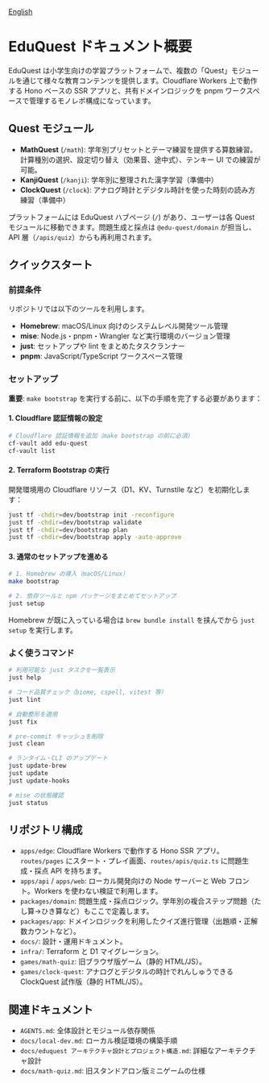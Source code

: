 [English](/docs/README.md)

# EduQuest ドキュメント概要

EduQuest は小学生向けの学習プラットフォームで、複数の「Quest」モジュールを通じて様々な教育コンテンツを提供します。Cloudflare Workers 上で動作する Hono ベースの SSR アプリと、共有ドメインロジックを pnpm ワークスペースで管理するモノレポ構成になっています。

## Quest モジュール

- **MathQuest** (`/math`): 学年別プリセットとテーマ練習を提供する算数練習。計算種別の選択、設定切り替え（効果音、途中式）、テンキー UI での練習が可能。
- **KanjiQuest** (`/kanji`): 学年別に整理された漢字学習（準備中）
- **ClockQuest** (`/clock`): アナログ時計とデジタル時計を使った時刻の読み方練習（準備中）

プラットフォームには EduQuest ハブページ (`/`) があり、ユーザーは各 Quest モジュールに移動できます。問題生成と採点は `@edu-quest/domain` が担当し、API 層（`/apis/quiz`）からも再利用されます。

## クイックスタート

### 前提条件

リポジトリでは以下のツールを利用します。

- **Homebrew**: macOS/Linux 向けのシステムレベル開発ツール管理
- **mise**: Node.js・pnpm・Wrangler など実行環境のバージョン管理
- **just**: セットアップや lint をまとめたタスクランナー
- **pnpm**: JavaScript/TypeScript ワークスペース管理

### セットアップ

**重要**: `make bootstrap` を実行する前に、以下の手順を完了する必要があります：

#### 1. Cloudflare 認証情報の設定

```bash
# Cloudflare 認証情報を追加（make bootstrap の前に必須）
cf-vault add edu-quest
cf-vault list
```

#### 2. Terraform Bootstrap の実行

開発環境用の Cloudflare リソース（D1、KV、Turnstile など）を初期化します：

```bash
just tf -chdir=dev/bootstrap init -reconfigure
just tf -chdir=dev/bootstrap validate
just tf -chdir=dev/bootstrap plan
just tf -chdir=dev/bootstrap apply -auto-approve
```

#### 3. 通常のセットアップを進める

```bash
# 1. Homebrew の導入（macOS/Linux）
make bootstrap

# 2. 依存ツールと npm パッケージをまとめてセットアップ
just setup
```

Homebrew が既に入っている場合は `brew bundle install` を挟んでから `just setup` を実行します。

### よく使うコマンド

```bash
# 利用可能な just タスクを一覧表示
just help

# コード品質チェック（biome, cspell, vitest 等）
just lint

# 自動整形を適用
just fix

# pre-commit キャッシュを削除
just clean

# ランタイム・CLI のアップデート
just update-brew
just update
just update-hooks

# mise の状態確認
just status
```

## リポジトリ構成

- `apps/edge`: Cloudflare Workers で動作する Hono SSR アプリ。`routes/pages` にスタート・プレイ画面、`routes/apis/quiz.ts` に問題生成・採点 API を持ちます。
- `apps/api` / `apps/web`: ローカル開発向けの Node サーバーと Web フロント。Workers を使わない検証で利用します。
- `packages/domain`: 問題生成・採点ロジック。学年別の複合ステップ問題（たし算→ひき算など）もここで定義します。
- `packages/app`: ドメインロジックを利用したクイズ進行管理（出題順・正解数カウントなど）。
- `docs/`: 設計・運用ドキュメント。
- `infra/`: Terraform と D1 マイグレーション。
- `games/math-quiz`: 旧ブラウザ版ゲーム（静的 HTML/JS）。
- `games/clock-quest`: アナログとデジタルの時計でれんしゅうできる ClockQuest 試作版（静的 HTML/JS）。

## 関連ドキュメント

- `AGENTS.md`: 全体設計とモジュール依存関係
- `docs/local-dev.md`: ローカル検証環境の構築手順
- `docs/eduquest アーキテクチャ設計とプロジェクト構造.md`: 詳細なアーキテクチャ設計
- `docs/math-quiz.md`: 旧スタンドアロン版ミニゲームの仕様
